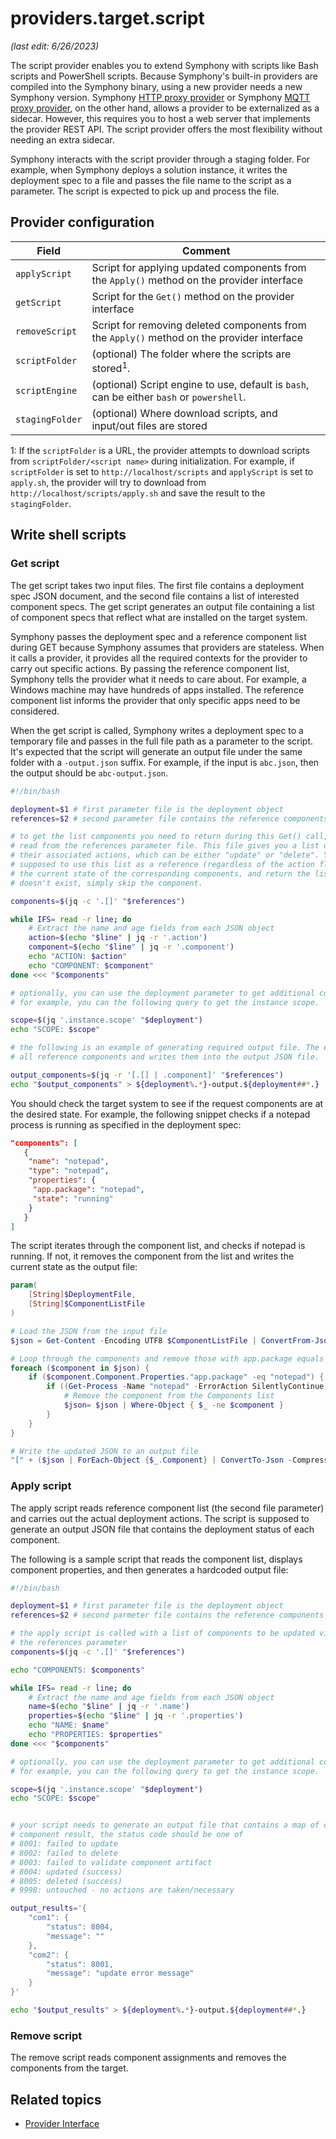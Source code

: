 # providers.target.script

_(last edit: 6/26/2023)_

The script provider enables you to extend Symphony with scripts like Bash scripts and PowerShell scripts. Because Symphony's built-in providers are compiled into the Symphony binary, using a new provider needs a new Symphony version. Symphony [HTTP proxy provider](./http_proxy_provider.md) or Symphony [MQTT proxy provider](./mqtt_proxy_provider.md), on the other hand, allows a provider to be externalized as a sidecar. However, this requires you to host a web server that implements the provider REST API. The script provider offers the most flexibility without needing an extra sidecar.

Symphony interacts with the script provider through a staging folder. For example, when Symphony deploys a solution instance, it writes the deployment spec to a file and passes the file name to the script as a parameter. The script is expected to pick up and process the file.

## Provider configuration

| Field | Comment |
|--------|--------|
| `applyScript` | Script for applying updated components from the `Apply()` method on the provider interface |
| `getScript` | Script for the `Get()` method on the provider interface |
| `removeScript` | Script for removing deleted components from the `Apply()` method on the provider interface |
| `scriptFolder` | (optional)  The folder where the scripts are stored<sup>1</sup>. | 
| `scriptEngine`| (optional) Script engine to use, default is `bash`, can be either `bash` or `powershell`. |
| `stagingFolder` | (optional) Where download scripts, and input/out files are stored | 

1: If the `scriptFolder` is a URL, the provider attempts to download scripts from `scriptFolder/<script name>` during initialization. For example, if `scriptFolder` is set to `http://localhost/scripts` and `applyScript` is set to `apply.sh`, the provider will try to download from `http://localhost/scripts/apply.sh` and save the result to the `stagingFolder`.

## Write shell scripts

### Get script

The get script takes two input files. The first file contains a deployment spec JSON document, and the second file contains a list of interested component specs. The get script generates an output file containing a list of component specs that reflect what are installed on the target system.

Symphony passes the deployment spec and a reference component list during GET because Symphony assumes that providers are stateless. When it calls a provider, it provides all the required contexts for the provider to carry out specific actions. By passing the reference component list, Symphony tells the provider what it needs to care about. For example, a Windows machine may have hundreds of apps installed. The reference component list informs the provider that only specific apps need to be considered.

When the get script is called, Symphony writes a deployment spec to a temporary file and passes in the full file path as a parameter to the script. It's expected that the script will generate an output file under the same folder with a `-output.json` suffix. For example, if the input is `abc.json`, then the output should be `abc-output.json`.

```bash
#!/bin/bash

deployment=$1 # first parameter file is the deployment object
references=$2 # second parameter file contains the reference components

# to get the list components you need to return during this Get() call, you can 
# read from the references parameter file. This file gives you a list of components and 
# their associated actions, which can be either "update" or "delete". Your script is 
# supposed to use this list as a reference (regardless of the action flag) to collect
# the current state of the corresponding components, and return the list. If a component
# doesn't exist, simply skip the component. 

components=$(jq -c '.[]' "$references")

while IFS= read -r line; do
    # Extract the name and age fields from each JSON object
    action=$(echo "$line" | jq -r '.action')
    component=$(echo "$line" | jq -r '.component')
    echo "ACTION: $action"
    echo "COMPONENT: $component"
done <<< "$components"

# optionally, you can use the deployment parameter to get additional contextual information as needed.
# for example, you can the following query to get the instance scope. 

scope=$(jq '.instance.scope' "$deployment")
echo "SCOPE: $scope"

# the following is an example of generating required output file. The example simply extracts
# all reference components and writes them into the output JSON file.

output_components=$(jq -r '[.[] | .component]' "$references")
echo "$output_components" > ${deployment%.*}-output.${deployment##*.}
```

You should check the target system to see if the request components are at the desired state. For example, the following snippet checks if a notepad process is running as specified in the deployment spec:

```json
"components": [
   {
    "name": "notepad",
    "type": "notepad",
    "properties": {
     "app.package": "notepad",
     "state": "running"
    }
   }
]
```

The script iterates through the component list, and checks if notepad is running. If not, it removes the component from the list and writes the current state as the output file:

```powershell
param(
    [String]$DeploymentFile,
    [String]$ComponentListFile
)

# Load the JSON from the input file
$json = Get-Content -Encoding UTF8 $ComponentListFile | ConvertFrom-Json

# Loop through the components and remove those with app.package equals to "notepad" if notepad process is not running
foreach ($component in $json) {
    if ($component.Component.Properties."app.package" -eq "notepad") {
        if ((Get-Process -Name "notepad" -ErrorAction SilentlyContinue) -eq $null) {
            # Remove the component from the Components list
            $json= $json | Where-Object { $_ -ne $component }
        }
    }
}

# Write the updated JSON to an output file
"[" + ($json | ForEach-Object {$_.Component} | ConvertTo-Json -Compress) + "]" | Out-File -Encoding ASCII $DeploymentFile.Replace(".json", "-output.json")
```

### Apply script

The apply script reads reference component list (the second file parameter) and carries out the actual deployment actions. The script is supposed to generate an output JSON file that contains the deployment status of each component.

The following is a sample script that reads the component list, displays component properties, and then generates a hardcoded output file:

```bash
#!/bin/bash

deployment=$1 # first parameter file is the deployment object
references=$2 # second parmeter file contains the reference components

# the apply script is called with a list of components to be updated via
# the references parameter
components=$(jq -c '.[]' "$references")

echo "COMPONENTS: $components"

while IFS= read -r line; do
    # Extract the name and age fields from each JSON object
    name=$(echo "$line" | jq -r '.name')
    properties=$(echo "$line" | jq -r '.properties')
    echo "NAME: $name"
    echo "PROPERTIES: $properties"
done <<< "$components"

# optionally, you can use the deployment parameter to get additional contextual information as needed.
# for example, you can the following query to get the instance scope. 

scope=$(jq '.instance.scope' "$deployment")
echo "SCOPE: $scope"


# your script needs to generate an output file that contains a map of component results. For each
# component result, the status code should be one of
# 8001: failed to update
# 8002: failed to delete
# 8003: failed to validate component artifact
# 8004: updated (success)
# 8005: deleted (success)
# 9998: untouched - no actions are taken/necessary

output_results='{
    "com1": {
        "status": 8004,
        "message": ""
    },
    "com2": {
        "status": 8001,
        "message": "update error message" 
    }
}'

echo "$output_results" > ${deployment%.*}-output.${deployment##*.}

```

### Remove script

The remove script reads component assignments and removes the components from the target.

## Related topics

* [Provider Interface](./provider_interface.md)